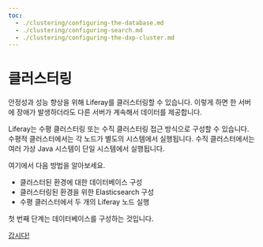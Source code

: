 ```yaml
---
toc:
  - ./clustering/configuring-the-database.md
  - ./clustering/configuring-search.md
  - ./clustering/configuring-the-dxp-cluster.md
---
```

# 클러스터링

안정성과 성능 향상을 위해 Liferay를 클러스터링할 수 있습니다. 이렇게 하면 한 서버에 장애가 발생하더라도 다른 서버가 계속해서 데이터를 제공합니다.

Liferay는 수평 클러스터링 또는 수직 클러스터링 접근 방식으로 구성할 수 있습니다. 수평적 클러스터에서는 각 노드가 별도의 시스템에서 실행됩니다. 수직 클러스터에서는 여러 가상 Java 시스템이 단일 시스템에서 실행됩니다.

여기에서 다음 방법을 알아보세요.

* 클러스터된 환경에 대한 데이터베이스 구성
* 클러스터링된 환경을 위한 Elasticsearch 구성
* 수평 클러스터에서 두 개의 Liferay 노드 실행

첫 번째 단계는 데이터베이스를 구성하는 것입니다.

[갑시다!](./clustering/configuring-the-database.md)
